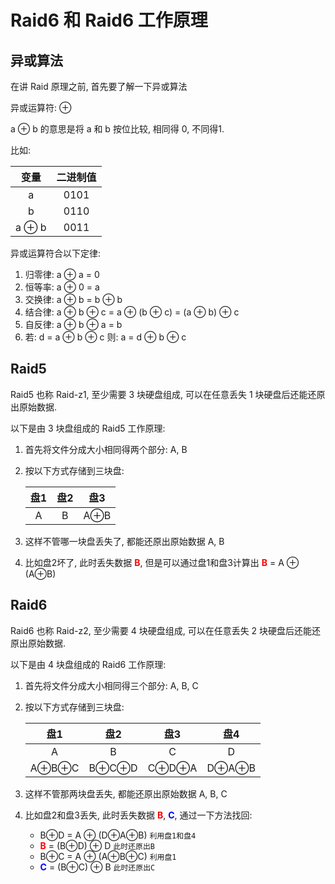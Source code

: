 # Raid6 和 Raid6 工作原理

## 异或算法

在讲 Raid 原理之前, 首先要了解一下异或算法

异或运算符: ⊕

a ⊕ b 的意思是将 a 和 b 按位比较, 相同得 0, 不同得1.

比如: 

| 变量  | 二进制值 |
| :---: | :------: |
|   a   |   0101   |
|   b   |   0110   |
| a ⊕ b |   0011   |

异或运算符合以下定律:

1. 归零律: a ⊕ a = 0
2. 恒等率: a ⊕ 0 = a
3. 交换律: a ⊕ b = b ⊕ b
4. 结合律: a ⊕ b ⊕ c = a ⊕ (b ⊕ c) = (a ⊕ b) ⊕ c
5. 自反律: a ⊕ b ⊕ a = b
6. 若: d = a ⊕ b ⊕ c 则: a = d ⊕ b ⊕ c



## Raid5

Raid5 也称 Raid-z1, 至少需要 3 块硬盘组成, 可以在任意丢失 1 块硬盘后还能还原出原始数据.

以下是由 3 块盘组成的 Raid5 工作原理:

1. 首先将文件分成大小相同得两个部分: A, B

2. 按以下方式存储到三块盘:

   | 盘1  | 盘2  | 盘3  |
   | :--: | :--: | :--: |
   |  A   |  B   | A⊕B  |

3. 这样不管哪一块盘丢失了, 都能还原出原始数据 A, B

4. 比如盘2坏了, 此时丢失数据 <b style="color:red">B</b>, 但是可以通过盘1和盘3计算出 <b style="color:red">B</b> = A ⊕ (A⊕B)



## Raid6

Raid6 也称 Raid-z2, 至少需要 4 块硬盘组成, 可以在任意丢失 2 块硬盘后还能还原出原始数据.

以下是由 4 块盘组成的 Raid6 工作原理:

1. 首先将文件分成大小相同得三个部分: A, B, C

2. 按以下方式存储到三块盘:

   |  盘1  |  盘2  |  盘3  |  盘4  |
   | :---: | :---: | :---: | :---: |
   |   A   |   B   |   C   |   D   |
   | A⊕B⊕C | B⊕C⊕D | C⊕D⊕A | D⊕A⊕B |

3. 这样不管那两块盘丢失, 都能还原出原始数据 A, B, C

4. 比如盘2和盘3丢失, 此时丢失数据 <b style="color:red">B</b>, <b style="color:blue">C</b>, 通过一下方法找回:

   - B⊕D = A ⊕ (D⊕A⊕B)    `利用盘1和盘4`
   - <b style="color:red">B</b> = (B⊕D) ⊕ D               `此时还原出B`
   - B⊕C = A ⊕ (A⊕B⊕C)     `利用盘1`
   - <b style="color:blue">C</b> = (B⊕C) ⊕ B                `此时还原出C`

